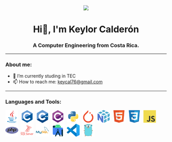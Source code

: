 <div id="header" align="center">
  <img src="https://media.giphy.com/media/v1.Y2lkPTc5MGI3NjExNTdlMGI1ZGMxYTk0NzZiMGNmZjg2N2ZmZmY1NzI5YWY5N2MxNmE5MyZjdD1n/h408T6Y5GfmXBKW62l/giphy.gif" width="200"/>
  <h1 align="center">Hi👋, I'm Keylor Calderón</h1>
  <h3 align="center">A Computer Engineering from Costa Rica.
  </h3>
</div>

---
### About me:


- 📖 I’m currently studing in TEC
- 📫 How to reach me: keycal76@gmail.com

---
<div align="left">
  <h3>Languages and Tools:</h3>
  <img src="https://github.com/devicons/devicon/blob/master/icons/java/java-original.svg" title ="Java" alt="Java" width="40" height="40"/>&nbsp;
  <img src="https://github.com/devicons/devicon/blob/master/icons/c/c-original.svg" title ="C" alt="C" width="40" height="40"/>&nbsp;
  <img src="https://github.com/devicons/devicon/blob/master/icons/cplusplus/cplusplus-original.svg" title ="C++" alt="C++" width="40" height="40"/>&nbsp;
  <img src="https://github.com/devicons/devicon/blob/master/icons/csharp/csharp-original.svg" title ="C#" alt="C#" width="40" height="40"/>&nbsp;
  <img src="https://github.com/devicons/devicon/blob/master/icons/python/python-original.svg" title ="Python" alt="Python" width="40" height="40"/>&nbsp;
  <img src="https://github.com/devicons/devicon/blob/master/icons/pytorch/pytorch-original.svg" title ="Pytorch" alt="Pytorch" width="40" height="40"/>&nbsp;
  <img src="https://github.com/devicons/devicon/blob/master/icons/numpy/numpy-original.svg" title ="Numpy" alt="Numpy" width="40" height="40"/>&nbsp;
  <img src="https://github.com/devicons/devicon/blob/master/icons/html5/html5-original.svg" title ="HTLM" alt="HTLM5" width="40" height="40"/>&nbsp;
  <img src="https://github.com/devicons/devicon/blob/master/icons/css3/css3-original.svg" title ="CSS" alt="CSS3" width="40" height="40"/>&nbsp;
  <img src="https://github.com/devicons/devicon/blob/master/icons/javascript/javascript-original.svg" title ="Javascript" alt="Javascript" width="40" height="40"/>&nbsp;
  <img src="https://github.com/devicons/devicon/blob/master/icons/php/php-original.svg" title ="PHP" alt="PHP" width="40" height="40"/>&nbsp;
  <img src="https://github.com/devicons/devicon/blob/master/icons/microsoftsqlserver/microsoftsqlserver-plain-wordmark.svg" title ="SQL Server" alt="SQL Server" width="40" height="40"/>&nbsp;
  <img src="https://github.com/devicons/devicon/blob/master/icons/mysql/mysql-original-wordmark.svg" title ="MySQL" alt="MySQL" width="40" height="40"/>&nbsp;
  <img src="https://github.com/devicons/devicon/blob/master/icons/androidstudio/androidstudio-original.svg" title ="Android Studio" alt="Android Studio" width="40" height="40"/>&nbsp;
  <img src="https://github.com/devicons/devicon/blob/master/icons/vscode/vscode-original.svg" title ="VSCode" alt="VSCode" width="40" height="40"/>&nbsp;
  <img src="https://github.com/devicons/devicon/blob/master/icons/go/go-original.svg" title ="Go" alt="Go" width="40" height="40"/>&nbsp;
</div>
